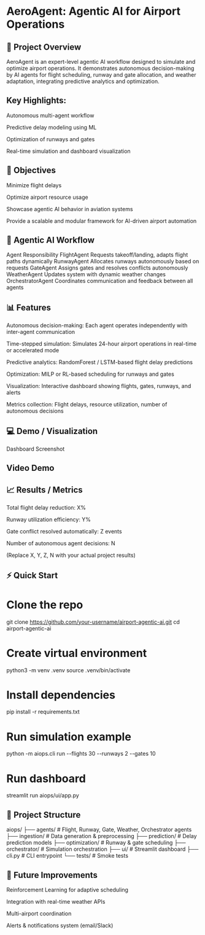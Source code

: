 # AeroAgent: Agentic AI for Airport Operations

<!-- Replace with your banner -->

## 🚀 Project Overview

AeroAgent is an expert-level agentic AI workflow designed to simulate and optimize airport operations. It demonstrates autonomous decision-making by AI agents for flight scheduling, runway and gate allocation, and weather adaptation, integrating predictive analytics and optimization.

## Key Highlights:

Autonomous multi-agent workflow

Predictive delay modeling using ML

Optimization of runways and gates

Real-time simulation and dashboard visualization

## 🎯 Objectives

Minimize flight delays

Optimize airport resource usage

Showcase agentic AI behavior in aviation systems

Provide a scalable and modular framework for AI-driven airport automation

## 🧩 Agentic AI Workflow
Agent	Responsibility
FlightAgent	Requests takeoff/landing, adapts flight paths dynamically
RunwayAgent	Allocates runways autonomously based on requests
GateAgent	Assigns gates and resolves conflicts autonomously
WeatherAgent	Updates system with dynamic weather changes
OrchestratorAgent	Coordinates communication and feedback between all agents

## 📊 Features

Autonomous decision-making: Each agent operates independently with inter-agent communication

Time-stepped simulation: Simulates 24-hour airport operations in real-time or accelerated mode

Predictive analytics: RandomForest / LSTM-based flight delay predictions

Optimization: MILP or RL-based scheduling for runways and gates

Visualization: Interactive dashboard showing flights, gates, runways, and alerts

Metrics collection: Flight delays, resource utilization, number of autonomous decisions

## 💻 Demo / Visualization
Dashboard Screenshot

<!-- Replace with your screenshot -->

## Video Demo

 <!-- Replace with actual video link -->

## 📈 Results / Metrics

Total flight delay reduction: X%

Runway utilization efficiency: Y%

Gate conflict resolved automatically: Z events

Number of autonomous agent decisions: N

(Replace X, Y, Z, N with your actual project results)

## ⚡ Quick Start
# Clone the repo
git clone https://github.com/your-username/airport-agentic-ai.git
cd airport-agentic-ai

# Create virtual environment
python3 -m venv .venv
source .venv/bin/activate

# Install dependencies
pip install -r requirements.txt

# Run simulation example
python -m aiops.cli run --flights 30 --runways 2 --gates 10

# Run dashboard
streamlit run aiops/ui/app.py

## 📁 Project Structure
aiops/
├── agents/        # Flight, Runway, Gate, Weather, Orchestrator agents
├── ingestion/     # Data generation & preprocessing
├── prediction/    # Delay prediction models
├── optimization/  # Runway & gate scheduling
├── orchestrator/  # Simulation orchestration
├── ui/            # Streamlit dashboard
├── cli.py         # CLI entrypoint
└── tests/         # Smoke tests


## 🔧 Future Improvements

Reinforcement Learning for adaptive scheduling

Integration with real-time weather APIs

Multi-airport coordination

Alerts & notifications system (email/Slack)
